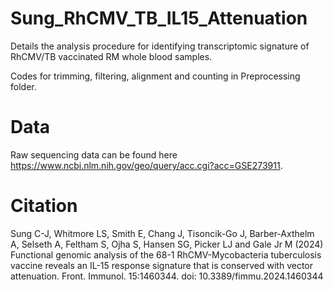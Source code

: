 # Sung_RhCMV_TB_IL15_Attenuation
Details the analysis procedure for identifying transcriptomic signature of RhCMV/TB vaccinated RM whole blood samples.

Codes for trimming, filtering, alignment and counting in Preprocessing folder.

# Data
Raw sequencing data can be found here https://www.ncbi.nlm.nih.gov/geo/query/acc.cgi?acc=GSE273911.

# Citation
Sung C-J, Whitmore LS, Smith E, Chang J, Tisoncik-Go J, Barber-Axthelm A, Selseth A, Feltham S, Ojha S, Hansen SG, Picker LJ and Gale Jr M (2024) Functional genomic analysis of the 68-1 RhCMV-Mycobacteria tuberculosis vaccine reveals an IL-15 response signature that is conserved with vector attenuation. Front. Immunol. 15:1460344. doi: 10.3389/fimmu.2024.1460344
